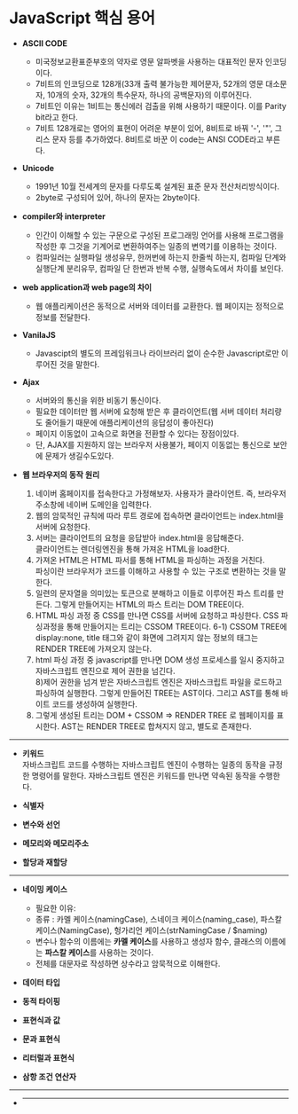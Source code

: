 # JavaScript 핵심 용어

- **ASCII CODE**
  - 미국정보교환표준부호의 약자로 영문 알파벳을 사용하는 대표적인 문자 인코딩이다.  
  - 7비트의 인코딩으로 128개(33개 출력 불가능한 제어문자, 52개의 영문 대소문자, 10개의 숫자, 32개의 특수문자, 하나의 공백문자)의 이루어진다.  
  - 7비트인 이유는 1비트는 통신에러 검출을 위해 사용하기 때문이다. 이를 Parity bit라고 한다.  
  - 7비트 128개로는 영어의 표현이 어려운 부분이 있어, 8비트로 바꿔 '-', '"', 그리스 문자 등를 추가하였다. 8비트로 바꾼 이 code는 ANSI CODE라고 부른다.

- **Unicode**
  - 1991년 10월 전세계의 문자를 다루도록 설계된 표준 문자 전산처리방식이다.  
  - 2byte로 구성되어 있어, 하나의 문자는 2byte이다.

- **compiler와 interpreter**
  - 인간이 이해할 수 있는 구문으로 구성된 프로그래밍 언어를 사용해 프로그램을 작성한 후 그것을 기계어로 변환하여주는 일종의 변역기를 이용하는 것이다.
  - 컴파일러는 실행파일 생성유무, 한꺼번에 하는지 한줄씩 하는지, 컴파일 단계와 실행단계 분리유무, 컴파일 단 한번과 반복 수행, 실행속도에서 차이를 보인다.

- **web application과 web page의 차이**
  - 웹 애플리케이션은 동적으로 서버와 데이터를 교환한다. 웹 페이지는 정적으로 정보를 전달한다.

- **VanilaJS**
  - Javascipt의 별도의 프레임워크나 라이브러리 없이 순수한 Javascript로만 이루어진 것을 말한다.

- **Ajax**
  - 서버와의 통신을 위한 비동기 통신이다.
  - 필요한 데이터만 웹 서버에 요청해 받은 후 클라이언트(웹 서버 데이터 처리량도 줄어들기 때문에 애플리케이션의 응답성이 좋아진다)
  - 페이지 이동없이 고속으로 화면을 전환할 수 있다는 장점이있다.
  - 단, AJAX를 지원하지 않는 브라우저 사용불가, 페이지 이동없는 통신으로 보안에 문제가 생길수도있다.

- **웹 브라우저의 동작 원리**  
  1) 네이버 홈페이지를 접속한다고 가정해보자. 사용자가 클라이언트. 즉, 브라우저 주소창에 네이버 도메인을 입력한다.  
  2) 웹의 암묵적인 규칙에 따라 루트 경로에 접속하면 클라이언트는 index.html을 서버에 요청한다.  
  3) 서버는 클라이언트의 요청을 응답받아 index.html을 응답해준다.  
  클라이언트는 렌더링엔진을 통해 가져온 HTML을 load한다.
  4) 가져온 HTML은 HTML 파서를 통해 HTML을 파싱하는 과정을 거친다.  
  파싱이란 브라우저가 코드를 이해하고 사용할 수 있는 구조로 변환하는 것을 말한다.  
  5) 일련의 문자열을 의미있는 토큰으로 분해하고 이들로 이루어진 파스 트리를 만든다. 그렇게 만들어지는 HTML의 파스 트리는 DOM TREE이다.
  6) HTML 파싱 과정 중 CSS를 만나면 CSS를 서버에 요청하고 파싱한다. 
  CSS 파싱과정을 통해 만들어지는 트리는 CSSOM TREE이다.
  6-1) CSSOM TREE에 display:none, title 태그와 같이 화면에 그려지지 않는 정보의 태그는 RENDER TREE에 가져오지 않는다.  
  7) html 파싱 과정 중 javascript를 만나면 DOM 생성 프로세스를 일시 중지하고 자바스크립트 엔진으로 제어 권한을 넘긴다.    
  8)제어 권한을 넘겨 받은 자바스크립트 엔진은 자바스크립트 파일을 로드하고 파싱하여 실행한다. 그렇게 만들어진 TREE는 AST이다. 그리고 AST를 통해 바이트 코드를 생성하여 실행한다.  
  9) 그렇게 생성된 트리는 DOM + CSSOM => RENDER TREE 로 웹페이지를 표시한다. AST는 RENDER TREE로 합쳐지지 않고, 별도로 존재한다.

---

- **키워드**  
자바스크립트 코드를 수행하는 자바스크립트 엔진이 수행하는 일종의 동작을 규정한 명령어를 말한다. 자바스크립트 엔진은 키워드를 만나면 약속된 동작을 수행한다.

- **식별자**

- **변수와 선언**

- **메모리와 메모리주소**

- **할당과 재할당**

---

- **네이밍 케이스**
  - 필요한 이유: 
  - 종류 : 카멜 케이스(namingCase), 스네이크 케이스(naming_case), 파스칼 케이스(NamingCase), 헝가리언 케이스(strNamingCase / $naming)
  - 변수나 함수의 이름에는 **카멜 케이스**를 사용하고 생성자 함수, 클래스의 이름에는 **파스칼 케이스**를 사용하는 것이다.
  - 전체를 대문자로 작성하면 상수라고 암묵적으로 이해한다.

- **데이터 타입**

- **동적 타이핑**

- **표현식과 값**

- **문과 표현식**

- **리터럴과 표현식**

- **삼항 조건 연산자**
---
- ****

